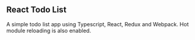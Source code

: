 ## React Todo List ##

A simple todo list app using Typescript, React, Redux and Webpack. 
Hot module reloading is also enabled.
